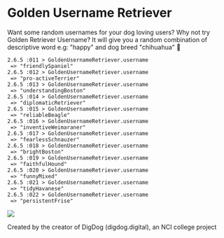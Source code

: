 # Golden Username Retriever

Want some random usernames for your dog loving users? Why not try Golden Retriever Username? It will give you a random combination of descriptive word e.g: "happy" and dog breed "chihuahua" 🐶

```
2.6.5 :011 > GoldenUsernameRetriever.username
 => "friendlySpaniel" 
2.6.5 :012 > GoldenUsernameRetriever.username
 => "pro-activeTerrier" 
2.6.5 :013 > GoldenUsernameRetriever.username
 => "understandingBoston" 
2.6.5 :014 > GoldenUsernameRetriever.username
 => "diplomaticRetriever" 
2.6.5 :015 > GoldenUsernameRetriever.username
 => "reliableBeagle" 
2.6.5 :016 > GoldenUsernameRetriever.username
 => "inventiveWeimaraner" 
2.6.5 :017 > GoldenUsernameRetriever.username
 => "fearlessSchnauzer" 
2.6.5 :018 > GoldenUsernameRetriever.username
 => "brightBoston" 
2.6.5 :019 > GoldenUsernameRetriever.username
 => "faithfulHound" 
2.6.5 :020 > GoldenUsernameRetriever.username
 => "funnyMixed" 
2.6.5 :021 > GoldenUsernameRetriever.username
 => "tidyHavanese" 
2.6.5 :022 > GoldenUsernameRetriever.username
 => "persistentFrise" 
 ```

![](https://media.giphy.com/media/xNPB9OnYtIGzK/giphy.gif)

Created by the creator of DigDog (digdog.digital), an NCI college project
